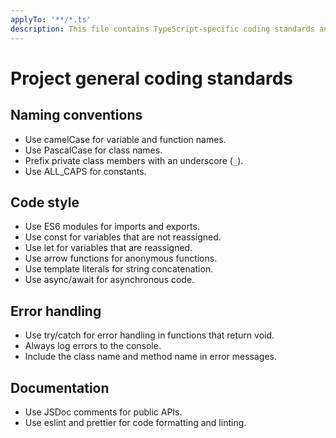 ```yaml
---
applyTo: '**/*.ts'
description: This file contains TypeScript-specific coding standards and documentation guidelines.
---
```


# Project general coding standards

## Naming conventions

-   Use camelCase for variable and function names.
-   Use PascalCase for class names.
-   Prefix private class members with an underscore (`_`).
-   Use ALL_CAPS for constants.

## Code style

-   Use ES6 modules for imports and exports.
-   Use const for variables that are not reassigned.
-   Use let for variables that are reassigned.
-   Use arrow functions for anonymous functions.
-   Use template literals for string concatenation.
-   Use async/await for asynchronous code.

## Error handling

-   Use try/catch for error handling in functions that return void.
-   Always log errors to the console.
-   Include the class name and method name in error messages.

## Documentation

-   Use JSDoc comments for public APIs.
-   Use eslint and prettier for code formatting and linting.
